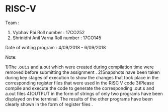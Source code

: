 # RISC-V
Team :
1) Vybhav Pai
   Roll number : 17CO252
2) Shrinidhi Anil Varna
   Roll number : 17CO145

Date of writing program : 4/09/2018 - 6/09/2018

Note:

1)The .out.s and a.out which were created during compilation time were removed before submitting the assignment .
2)Snapshots have been taken during key stages of execution to show the changes that took place in the corresponding register files that were used in the RISC V code
3)Please compile and execute the code to generate the corresponding .out.s and a.out files
4)OUTPUT in the form of strings of only two programs have been displayed on the terminal. The results of the other programs have been clearly shown in the form of register files .
